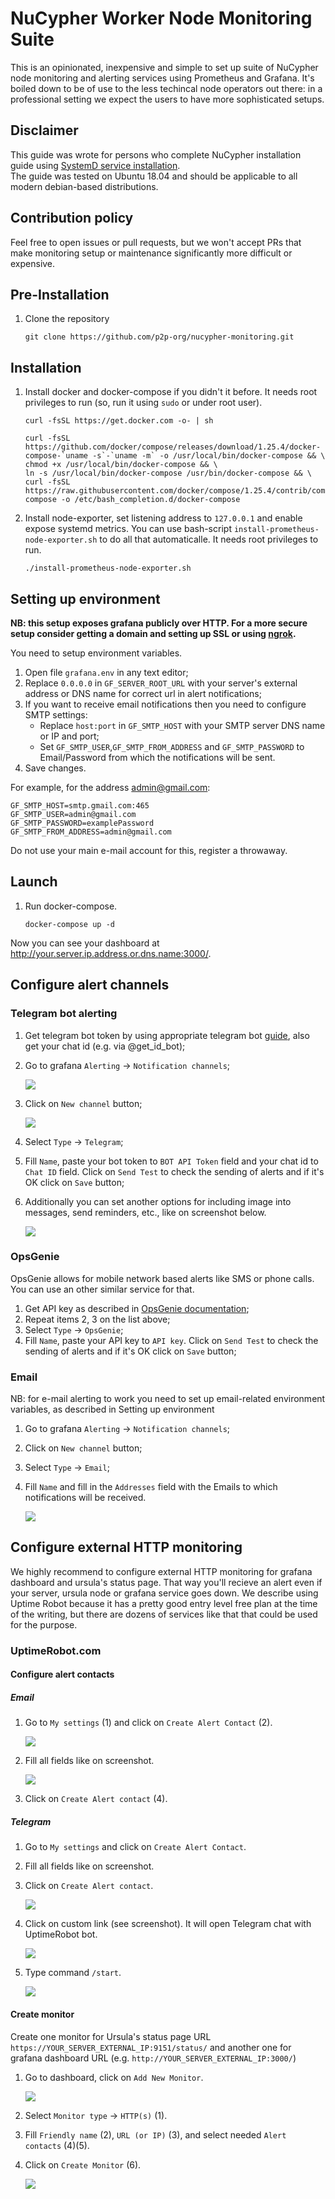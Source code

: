 # NuCypher Worker Node Monitoring Suite

This is an opinionated, inexpensive and simple to set up suite of NuCypher node monitoring and alerting services using Prometheus and Grafana. It's boiled down to be of use to the less techincal node operators out there: in a professional setting we expect the users to have more sophisticated setups. 

## Disclaimer

This guide was wrote for persons who complete NuCypher installation guide using [SystemD service installation](https://docs.nucypher.com/en/latest/guides/installation_guide.html#systemd-service-installation).  
The guide was tested on Ubuntu 18.04 and should be applicable to all modern debian-based distributions.

## Contribution policy

Feel free to open issues or pull requests, but we won't accept PRs that make monitoring setup or maintenance significantly more difficult or expensive.


## Pre-Installation

1. Clone the repository

    ```shell
    git clone https://github.com/p2p-org/nucypher-monitoring.git
    ```

## Installation

1. Install docker and docker-compose if you didn't it before. It needs root privileges to run (so, run it using `sudo` or under root user).

    ```shell
    curl -fsSL https://get.docker.com -o- | sh

    curl -fsSL https://github.com/docker/compose/releases/download/1.25.4/docker-compose-`uname -s`-`uname -m` -o /usr/local/bin/docker-compose && \
    chmod +x /usr/local/bin/docker-compose && \
    ln -s /usr/local/bin/docker-compose /usr/bin/docker-compose && \
    curl -fsSL https://raw.githubusercontent.com/docker/compose/1.25.4/contrib/completion/bash/docker-compose -o /etc/bash_completion.d/docker-compose
    ```

2. Install node-exporter, set listening address to `127.0.0.1` and enable expose systemd metrics.
You can use bash-script `install-prometheus-node-exporter.sh` to do all that automaticalle. It needs root privileges to run.

    ```shell
    ./install-prometheus-node-exporter.sh
    ```

## Setting up environment

**NB: this setup exposes grafana publicly over HTTP. For a more secure setup consider getting a domain and setting up SSL or using [ngrok](https://ngrok.com/).**

You need to setup environment variables.

1. Open file `grafana.env` in any text editor;
2. Replace `0.0.0.0` in `GF_SERVER_ROOT_URL` with your server's external address or DNS name for correct url in alert notifications;
3. If you want to receive email notifications then you need to configure SMTP settings:
    * Replace `host:port` in `GF_SMTP_HOST` with your SMTP server DNS name or IP and port;
    * Set `GF_SMTP_USER`,`GF_SMTP_FROM_ADDRESS` and `GF_SMTP_PASSWORD` to Email/Password from which the notifications will be sent.
4. Save changes.

For example, for the address admin@gmail.com:
```shell
GF_SMTP_HOST=smtp.gmail.com:465
GF_SMTP_USER=admin@gmail.com
GF_SMTP_PASSWORD=examplePassword
GF_SMTP_FROM_ADDRESS=admin@gmail.com
```

Do not use your main e-mail account for this, register a throwaway.

## Launch

1. Run docker-compose.

    ```shell
    docker-compose up -d
    ```

Now you can see your dashboard at http://your.server.ip.address.or.dns.name:3000/.

## Configure alert channels

### Telegram bot alerting

1. Get telegram bot token by using appropriate telegram bot [guide](https://core.telegram.org/bots#6-botfather), also get your chat id (e.g. via @get_id_bot);
2. Go to grafana `Alerting` -> `Notification channels`;

    ![](./.pics/telegram_1.png)

3. Click on `New channel` button;

    ![](./.pics/telegram_2.png)

4. Select `Type` -> `Telegram`;
5. Fill `Name`, paste your bot token to `BOT API Token` field and your chat id to `Chat ID` field. Click on `Send Test` to check the sending of alerts and if it's OK click on `Save` button;
6. Additionally you can set another options for including image  into messages, send reminders, etc., like on screenshot below.

    ![](./.pics/telegram_3.png)

### OpsGenie
OpsGenie allows for mobile network based alerts like SMS or phone calls. You can use an other similar service for that.

1. Get API key as described in [OpsGenie documentation](https://docs.opsgenie.com/docs/api-key-management);
2. Repeat items 2, 3 on the list above;
4. Select `Type` -> `OpsGenie`;
5. Fill `Name`, paste your API key to `API key`. Click on `Send Test` to check the sending of alerts and if it's OK click on `Save` button;

### Email

NB: for e-mail alerting to work you need to set up email-related environment variables, as described in Setting up environment

1. Go to grafana `Alerting` -> `Notification channels`;
2. Click on `New channel` button;
3. Select `Type` -> `Email`;
4. Fill `Name` and fill in the `Addresses` field with the Emails to which notifications will be received.

    ![](./.pics/email_1.png)

## Configure external HTTP monitoring

We highly recommend to configure external HTTP monitoring for grafana dashboard and ursula's status page. That way you'll recieve an alert even if your server, ursula node or grafana service goes down. We describe using Uptime Robot because it has a pretty good entry level free plan at the time of the writing, but there are dozens of services like that that could be used for the purpose.

### UptimeRobot.com

#### Configure alert contacts

##### Email

1. Go to `My settings` (1) and click on `Create Alert Contact` (2).

    ![](./.pics/uptimerobot_3.png)

2. Fill all fields like on screenshot.

    ![](./.pics/uptimerobot_7.png)

3. Click on `Create Alert contact` (4).

##### Telegram

1. Go to `My settings` and click on `Create Alert Contact`.
2. Fill all fields like on screenshot.
3. Click on `Create Alert contact`.

    ![](./.pics/uptimerobot_4.png)

4. Click on custom link (see screenshot). It will open Telegram chat with UptimeRobot bot.

    ![](./.pics/uptimerobot_5.png)

5. Type command `/start`.

    ![](./.pics/uptimerobot_6.png)


#### Create monitor

Create one monitor for Ursula's status page URL `https://YOUR_SERVER_EXTERNAL_IP:9151/status/` and another one for grafana dashboard URL (e.g. `http://YOUR_SERVER_EXTERNAL_IP:3000/`)

1. Go to dashboard, click on `Add New Monitor`.

    ![](./.pics/uptimerobot_1.png)

2. Select `Monitor type` -> `HTTP(s)` (1).
3. Fill `Friendly name` (2), `URL (or IP)` (3), and select needed `Alert contacts` (4)(5).
4. Click on `Create Monitor` (6).

    ![](./.pics/uptimerobot_2.png)
